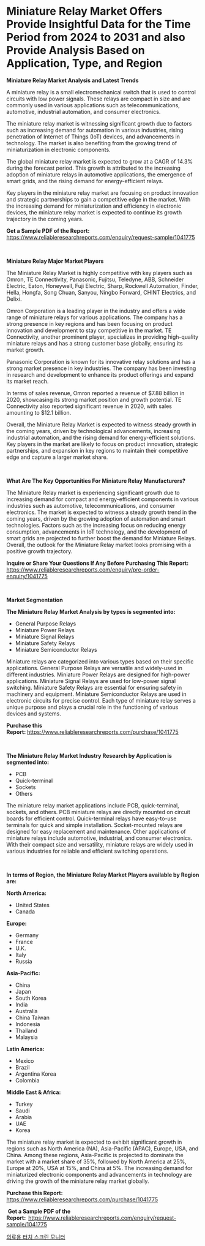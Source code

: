 <p><h1>Miniature Relay Market Offers Provide Insightful Data for the Time Period from 2024 to 2031 and also Provide Analysis Based on Application, Type, and Region</h1></p><p><strong>Miniature Relay Market Analysis and Latest Trends</strong></p>
<p><p>A miniature relay is a small electromechanical switch that is used to control circuits with low power signals. These relays are compact in size and are commonly used in various applications such as telecommunications, automotive, industrial automation, and consumer electronics.</p><p>The miniature relay market is witnessing significant growth due to factors such as increasing demand for automation in various industries, rising penetration of Internet of Things (IoT) devices, and advancements in technology. The market is also benefiting from the growing trend of miniaturization in electronic components.</p><p>The global miniature relay market is expected to grow at a CAGR of 14.3% during the forecast period. This growth is attributed to the increasing adoption of miniature relays in automotive applications, the emergence of smart grids, and the rising demand for energy-efficient relays.</p><p>Key players in the miniature relay market are focusing on product innovation and strategic partnerships to gain a competitive edge in the market. With the increasing demand for miniaturization and efficiency in electronic devices, the miniature relay market is expected to continue its growth trajectory in the coming years.</p></p>
<p><strong>Get a Sample PDF of the Report:&nbsp;</strong> <a href="https://www.reliableresearchreports.com/enquiry/request-sample/1041775">https://www.reliableresearchreports.com/enquiry/request-sample/1041775</a></p>
<p>&nbsp;</p>
<p><strong>Miniature Relay Major Market Players</strong></p>
<p><p>The Miniature Relay Market is highly competitive with key players such as Omron, TE Connectivity, Panasonic, Fujitsu, Teledyne, ABB, Schneider Electric, Eaton, Honeywell, Fuji Electric, Sharp, Rockwell Automation, Finder, Hella, Hongfa, Song Chuan, Sanyou, Ningbo Forward, CHINT Electrics, and Delixi.</p><p>Omron Corporation is a leading player in the industry and offers a wide range of miniature relays for various applications. The company has a strong presence in key regions and has been focusing on product innovation and development to stay competitive in the market. TE Connectivity, another prominent player, specializes in providing high-quality miniature relays and has a strong customer base globally, ensuring its market growth.</p><p>Panasonic Corporation is known for its innovative relay solutions and has a strong market presence in key industries. The company has been investing in research and development to enhance its product offerings and expand its market reach.</p><p>In terms of sales revenue, Omron reported a revenue of $7.88 billion in 2020, showcasing its strong market position and growth potential. TE Connectivity also reported significant revenue in 2020, with sales amounting to $12.1 billion.</p><p>Overall, the Miniature Relay Market is expected to witness steady growth in the coming years, driven by technological advancements, increasing industrial automation, and the rising demand for energy-efficient solutions. Key players in the market are likely to focus on product innovation, strategic partnerships, and expansion in key regions to maintain their competitive edge and capture a larger market share.</p></p>
<p>&nbsp;</p>
<p><strong>What Are The Key Opportunities For Miniature Relay Manufacturers?</strong></p>
<p><p>The Miniature Relay market is experiencing significant growth due to increasing demand for compact and energy-efficient components in various industries such as automotive, telecommunications, and consumer electronics. The market is expected to witness a steady growth trend in the coming years, driven by the growing adoption of automation and smart technologies. Factors such as the increasing focus on reducing energy consumption, advancements in IoT technology, and the development of smart grids are projected to further boost the demand for Miniature Relays. Overall, the outlook for the Miniature Relay market looks promising with a positive growth trajectory.</p></p>
<p><strong>Inquire or Share Your Questions If Any Before Purchasing This Report:</strong> <a href="https://www.reliableresearchreports.com/enquiry/pre-order-enquiry/1041775">https://www.reliableresearchreports.com/enquiry/pre-order-enquiry/1041775</a></p>
<p>&nbsp;</p>
<p><strong>Market Segmentation</strong></p>
<p><strong>The Miniature Relay Market Analysis by types is segmented into:</strong></p>
<p><ul><li>General Purpose Relays</li><li>Miniature Power Relays</li><li>Miniature Signal Relays</li><li>Miniature Safety Relays</li><li>Miniature Semiconductor Relays</li></ul></p>
<p><p>Miniature relays are categorized into various types based on their specific applications. General Purpose Relays are versatile and widely-used in different industries. Miniature Power Relays are designed for high-power applications. Miniature Signal Relays are used for low-power signal switching. Miniature Safety Relays are essential for ensuring safety in machinery and equipment. Miniature Semiconductor Relays are used in electronic circuits for precise control. Each type of miniature relay serves a unique purpose and plays a crucial role in the functioning of various devices and systems.</p></p>
<p><strong>Purchase this Report:&nbsp;</strong><a href="https://www.reliableresearchreports.com/purchase/1041775">https://www.reliableresearchreports.com/purchase/1041775</a></p>
<p>&nbsp;</p>
<p><strong>The Miniature Relay Market Industry Research by Application is segmented into:</strong></p>
<p><ul><li>PCB</li><li>Quick-terminal</li><li>Sockets</li><li>Others</li></ul></p>
<p><p>The miniature relay market applications include PCB, quick-terminal, sockets, and others. PCB miniature relays are directly mounted on circuit boards for efficient control. Quick-terminal relays have easy-to-use terminals for quick and simple installation. Socket-mounted relays are designed for easy replacement and maintenance. Other applications of miniature relays include automotive, industrial, and consumer electronics. With their compact size and versatility, miniature relays are widely used in various industries for reliable and efficient switching operations.</p></p>
<p>&nbsp;</p>
<p><strong>In terms of Region, the Miniature Relay Market Players available by Region are:</strong></p>
<p>
    <p> <strong> North America: </strong>
        <ul>
            <li>United States</li>
            <li>Canada</li>
        </ul>
        </p> 
    <p> <strong> Europe: </strong>
        <ul>
            <li>Germany</li>
            <li>France</li>
            <li>U.K.</li>
            <li>Italy</li>
            <li>Russia</li>
        </ul>
        </p> 
    <p> <strong> Asia-Pacific: </strong>
        <ul>
            <li>China</li>
            <li>Japan</li>
            <li>South Korea</li>
            <li>India</li>
            <li>Australia</li>
            <li>China Taiwan</li>
            <li>Indonesia</li>
            <li>Thailand</li>
            <li>Malaysia</li>
        </ul>
        </p> 
    <p> <strong> Latin America: </strong>
        <ul>
            <li>Mexico</li>
            <li>Brazil</li>
            <li>Argentina Korea</li>
            <li>Colombia</li>
        </ul>
        </p> 
    <p> <strong> Middle East & Africa: </strong>
        <ul>
            <li>Turkey</li>
            <li>Saudi</li>
            <li>Arabia</li>
            <li>UAE</li>
            <li>Korea</li>
        </ul>
    </p>
    </p>
<p><p>The miniature relay market is expected to exhibit significant growth in regions such as North America (NA), Asia-Pacific (APAC), Europe, USA, and China. Among these regions, Asia-Pacific is projected to dominate the market with a market share of 35%, followed by North America at 25%, Europe at 20%, USA at 15%, and China at 5%. The increasing demand for miniaturized electronic components and advancements in technology are driving the growth of the miniature relay market globally.</p></p>
<p><strong>Purchase this Report: </strong><a href="https://www.reliableresearchreports.com/purchase/1041775">https://www.reliableresearchreports.com/purchase/1041775</a></p>
<p>&nbsp;<strong>Get a Sample PDF of the Report:&nbsp;&nbsp;</strong><a href="https://www.reliableresearchreports.com/enquiry/request-sample/1041775">https://www.reliableresearchreports.com/enquiry/request-sample/1041775</a></p>
<p><strong></strong></p>
<p><p><a href="https://github.com/JonHarrtis67676y/Market-Research-Report-List-1/blob/main/293494010518.md">의료용 터치 스크린 모니터</a></p></p>